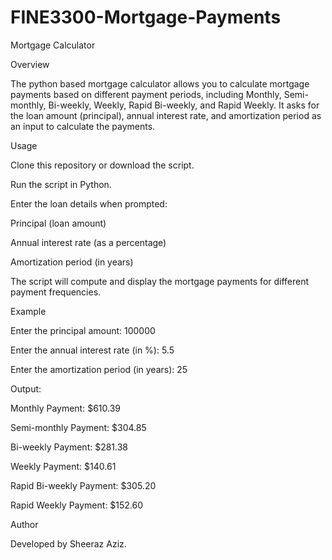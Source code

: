 # FINE3300-Mortgage-Payments
Mortgage Calculator

Overview

The python based mortgage calculator allows you to calculate mortgage payments based on different payment periods, including Monthly, Semi-monthly, Bi-weekly, Weekly, Rapid Bi-weekly, and Rapid Weekly. It asks for the loan amount (principal), annual interest rate, and amortization period as an input to calculate the payments.

Usage

Clone this repository or download the script.

Run the script in Python.

Enter the loan details when prompted:

Principal (loan amount)

Annual interest rate (as a percentage)

Amortization period (in years)

The script will compute and display the mortgage payments for different payment frequencies.

Example

Enter the principal amount: 100000

Enter the annual interest rate (in %): 5.5

Enter the amortization period (in years): 25

Output:

Monthly Payment: $610.39

Semi-monthly Payment: $304.85

Bi-weekly Payment: $281.38

Weekly Payment: $140.61

Rapid Bi-weekly Payment: $305.20

Rapid Weekly Payment: $152.60

Author

Developed by Sheeraz Aziz.
